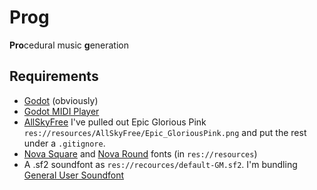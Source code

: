 # Prog
**Pro**cedural music **g**eneration

## Requirements

 * [Godot](https://godotengine.org/) (obviously)
 * [Godot MIDI Player](https://godotengine.org/asset-library/asset/240)
 * [AllSkyFree](https://godotengine.org/asset-library/asset/579) I've pulled out Epic Glorious Pink `res://resources/AllSkyFree/Epic_GloriousPink.png` and put the rest under a `.gitignore`.
 * [Nova Square](https://fonts.google.com/specimen/Nova+Square) and [Nova Round](https://fonts.google.com/specimen/Nova+Round) fonts (in `res://resources`)
 * A .sf2 soundfont as `res://recources/default-GM.sf2`. I'm bundling [General User Soundfont](http://www.schristiancollins.com/generaluser.php)

